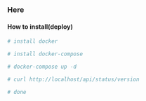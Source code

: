 ### Here

#### How to install(deploy)

```sh
# install docker

# install docker-compose

# docker-compose up -d

# curl http://localhost/api/status/version

# done
```
